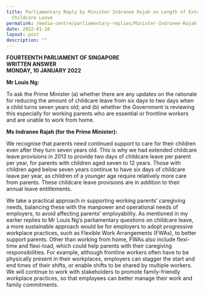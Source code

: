 ```yaml
---
title: Parliamentary Reply by Minister Indranee Rajah on Length of Extended
  Childcare Leave
permalink: /media-centre/parliamentary-replies/Minister-Indranee-Rajah-on-Length-of-Extended-Childcare-Leave
date: 2022-01-10
layout: post
description: ""
---
```

**FOURTEENTH PARLIAMENT OF SINGAPORE**  
**WRITTEN ANSWER**  
**MONDAY, 10 JANUARY 2022**

**Mr Louis Ng:**

To ask the Prime Minister (a) whether there are any updates on the rationale for reducing the amount of childcare leave from six days to two days when a child turns seven years old; and (b) whether the Government is reviewing this especially for working parents who are essential or frontline workers and are unable to work from home.

**Ms Indranee Rajah (for the Prime Minister):**

We recognise that parents need continued support to care for their children even after they turn seven years old. This is why we had extended childcare leave provisions in 2013 to provide two days of childcare leave per parent per year, for parents with children aged seven to 12 years. Those with children aged below seven years continue to have six days of childcare leave per year, as children of a younger age require relatively more care from parents. These childcare leave provisions are in addition to their annual leave entitlements. 

We take a practical approach in supporting working parents’ caregiving needs, balancing these with the manpower and operational needs of employers, to avoid affecting parents’ employability. As mentioned in my earlier replies to Mr Louis Ng’s parliamentary questions on childcare leave, a more sustainable approach would be for employers to adopt progressive workplace practices, such as Flexible Work Arrangements (FWAs), to better support parents. Other than working from home, FWAs also include flexi-time and flexi-load, which could help parents with their caregiving responsibilities. For example, although frontline workers often have to be physically present in their workplaces, employers can stagger the start and end times of their shifts, or enable shifts to be shared by multiple workers. We will continue to work with stakeholders to promote family-friendly workplace practices, so that employees can better manage their work and family commitments.